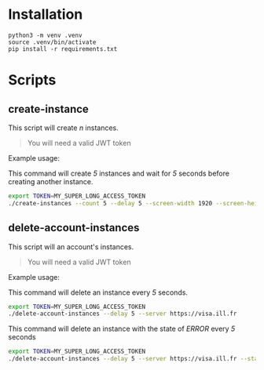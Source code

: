 # Installation

```
python3 -m venv .venv
source .venv/bin/activate
pip install -r requirements.txt
```

# Scripts

## create-instance

This script will create _n_ instances. 

> You will need a valid JWT token

Example usage:

This command will create _5_ instances and wait for _5_ seconds before creating another instance.

```bash
export TOKEN=MY_SUPER_LONG_ACCESS_TOKEN
./create-instances --count 5 --delay 5 --screen-width 1920 --screen-height 1080 --server https://visa.ill.fr --plan 27
```

## delete-account-instances

This script will an account's instances. 

> You will need a valid JWT token

Example usage:

This command will delete an instance every _5_ seconds.


```bash
export TOKEN=MY_SUPER_LONG_ACCESS_TOKEN
./delete-account-instances --delay 5 --server https://visa.ill.fr
```

This command will delete an instance with the state of _ERROR_ every _5_ seconds

```bash
export TOKEN=MY_SUPER_LONG_ACCESS_TOKEN
./delete-account-instances --delay 5 --server https://visa.ill.fr --state ERROR
```